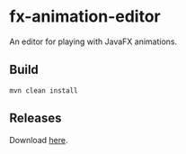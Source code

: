 # fx-animation-editor
An editor for playing with JavaFX animations.
## Build
`mvn clean install`
## Releases
Download [here](https://github.com/rmfisher/fx-animation-editor/releases).
